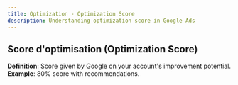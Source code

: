 ```yaml
---
title: Optimization - Optimization Score
description: Understanding optimization score in Google Ads
---
```


## Score d'optimisation (Optimization Score)
**Definition**: Score given by Google on your account's improvement potential.  
**Example**: 80% score with recommendations.